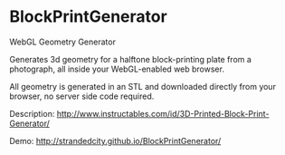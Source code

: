 BlockPrintGenerator
===================

WebGL Geometry Generator

Generates 3d geometry for a halftone block-printing plate from a photograph, all inside your WebGL-enabled web browser.

All geometry is generated in an STL and downloaded directly from your browser, no server side code required.

Description: http://www.instructables.com/id/3D-Printed-Block-Print-Generator/

Demo: http://strandedcity.github.io/BlockPrintGenerator/